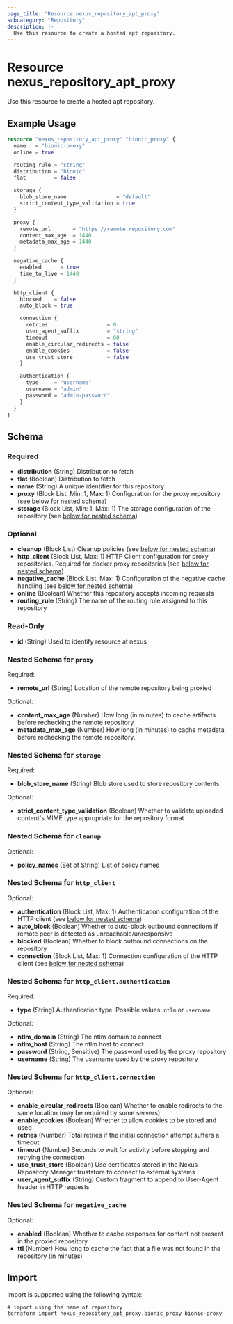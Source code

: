 ```yaml
---
page_title: "Resource nexus_repository_apt_proxy"
subcategory: "Repository"
description: |-
  Use this resource to create a hosted apt repository.
---
```

# Resource nexus_repository_apt_proxy
Use this resource to create a hosted apt repository.
## Example Usage
```terraform
resource "nexus_repository_apt_proxy" "bionic_proxy" {
  name   = "bionic-proxy"
  online = true

  routing_rule = "string"
  distribution = "bionic"
  flat         = false

  storage {
    blob_store_name                = "default"
    strict_content_type_validation = true
  }

  proxy {
    remote_url       = "https://remote.repository.com"
    content_max_age  = 1440
    metadata_max_age = 1440
  }

  negative_cache {
    enabled      = true
    time_to_live = 1440
  }

  http_client {
    blocked    = false
    auto_block = true

    connection {
      retries                   = 0
      user_agent_suffix         = "string"
      timeout                   = 60
      enable_circular_redirects = false
      enable_cookies            = false
      use_trust_store           = false
    }

    authentication {
      type     = "username"
      username = "admin"
      password = "admin-password"
    }
  }
}
```
<!-- schema generated by tfplugindocs -->
## Schema

### Required

- **distribution** (String) Distribution to fetch
- **flat** (Boolean) Distribution to fetch
- **name** (String) A unique identifier for this repository
- **proxy** (Block List, Min: 1, Max: 1) Configuration for the proxy repository (see [below for nested schema](#nestedblock--proxy))
- **storage** (Block List, Min: 1, Max: 1) The storage configuration of the repository (see [below for nested schema](#nestedblock--storage))

### Optional

- **cleanup** (Block List) Cleanup policies (see [below for nested schema](#nestedblock--cleanup))
- **http_client** (Block List, Max: 1) HTTP Client configuration for proxy repositories. Required for docker proxy repositories (see [below for nested schema](#nestedblock--http_client))
- **negative_cache** (Block List, Max: 1) Configuration of the negative cache handling (see [below for nested schema](#nestedblock--negative_cache))
- **online** (Boolean) Whether this repository accepts incoming requests
- **routing_rule** (String) The name of the routing rule assigned to this repository

### Read-Only

- **id** (String) Used to identify resource at nexus

<a id="nestedblock--proxy"></a>
### Nested Schema for `proxy`

Required:

- **remote_url** (String) Location of the remote repository being proxied

Optional:

- **content_max_age** (Number) How long (in minutes) to cache artifacts before rechecking the remote repository
- **metadata_max_age** (Number) How long (in minutes) to cache metadata before rechecking the remote repository.


<a id="nestedblock--storage"></a>
### Nested Schema for `storage`

Required:

- **blob_store_name** (String) Blob store used to store repository contents

Optional:

- **strict_content_type_validation** (Boolean) Whether to validate uploaded content's MIME type appropriate for the repository format


<a id="nestedblock--cleanup"></a>
### Nested Schema for `cleanup`

Optional:

- **policy_names** (Set of String) List of policy names


<a id="nestedblock--http_client"></a>
### Nested Schema for `http_client`

Optional:

- **authentication** (Block List, Max: 1) Authentication configuration of the HTTP client (see [below for nested schema](#nestedblock--http_client--authentication))
- **auto_block** (Boolean) Whether to auto-block outbound connections if remote peer is detected as unreachable/unresponsive
- **blocked** (Boolean) Whether to block outbound connections on the repository
- **connection** (Block List, Max: 1) Connection configuration of the HTTP client (see [below for nested schema](#nestedblock--http_client--connection))

<a id="nestedblock--http_client--authentication"></a>
### Nested Schema for `http_client.authentication`

Required:

- **type** (String) Authentication type. Possible values: `ntlm` or `username`

Optional:

- **ntlm_domain** (String) The ntlm domain to connect
- **ntlm_host** (String) The ntlm host to connect
- **password** (String, Sensitive) The password used by the proxy repository
- **username** (String) The username used by the proxy repository


<a id="nestedblock--http_client--connection"></a>
### Nested Schema for `http_client.connection`

Optional:

- **enable_circular_redirects** (Boolean) Whether to enable redirects to the same location (may be required by some servers)
- **enable_cookies** (Boolean) Whether to allow cookies to be stored and used
- **retries** (Number) Total retries if the initial connection attempt suffers a timeout
- **timeout** (Number) Seconds to wait for activity before stopping and retrying the connection
- **use_trust_store** (Boolean) Use certificates stored in the Nexus Repository Manager truststore to connect to external systems
- **user_agent_suffix** (String) Custom fragment to append to User-Agent header in HTTP requests



<a id="nestedblock--negative_cache"></a>
### Nested Schema for `negative_cache`

Optional:

- **enabled** (Boolean) Whether to cache responses for content not present in the proxied repository
- **ttl** (Number) How long to cache the fact that a file was not found in the repository (in minutes)
## Import
Import is supported using the following syntax:
```shell
# import using the name of repository
terraform import nexus_repository_apt_proxy.bionic_proxy bionic-proxy
```
